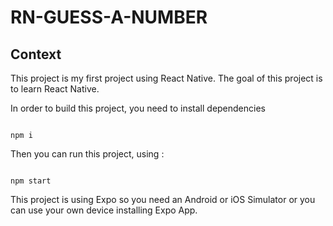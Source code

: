 # RN-GUESS-A-NUMBER

## Context

This project is my first project using React Native. The goal of this project is to learn React Native.

In order to build this project, you need to install dependencies

```

npm i

```

Then you can run this project, using : 

```

npm start

```

This project is using Expo so you need an Android or iOS Simulator or you can use your own device installing Expo App.